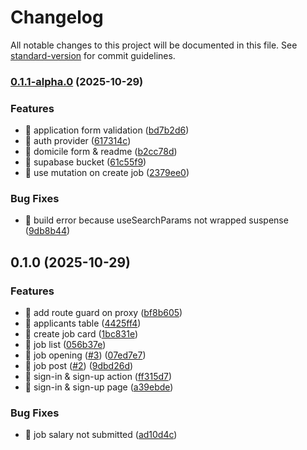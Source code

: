 # Changelog

All notable changes to this project will be documented in this file. See [standard-version](https://github.com/conventional-changelog/standard-version) for commit guidelines.

### [0.1.1-alpha.0](https://github.com/afifPippop1/hiring-dashboard/compare/v0.1.0...v0.1.1-alpha.0) (2025-10-29)


### Features

* 🎸 application form validation ([bd7b2d6](https://github.com/afifPippop1/hiring-dashboard/commit/bd7b2d6cd377657f716f8b1744d6b2bfc5cc36b4))
* 🎸 auth provider ([617314c](https://github.com/afifPippop1/hiring-dashboard/commit/617314c8c4cc95b964acd4d5bda71dd48815ab39))
* 🎸 domicile form & readme ([b2cc78d](https://github.com/afifPippop1/hiring-dashboard/commit/b2cc78d93c546608fef56724ffc5feb89a0f32c1))
* 🎸 supabase bucket ([61c55f9](https://github.com/afifPippop1/hiring-dashboard/commit/61c55f900353325fa6dbf0449db34ae71582597f))
* 🎸 use mutation on create job ([2379ee0](https://github.com/afifPippop1/hiring-dashboard/commit/2379ee094fc703e79f9e187fd890e6d503ee28d7))


### Bug Fixes

* 🐛 build error because useSearchParams not wrapped suspense ([9db8b44](https://github.com/afifPippop1/hiring-dashboard/commit/9db8b442ff40f221ca1c3c128c20617a501f66fe))

## 0.1.0 (2025-10-29)


### Features

* 🎸 add route guard on proxy ([bf8b605](https://github.com/afifPippop1/hiring-dashboard/commit/bf8b605b5aeec40b6b0cdee72b5835d8e77a7fcd))
* 🎸 applicants table ([4425ff4](https://github.com/afifPippop1/hiring-dashboard/commit/4425ff452fbf4475aec66dc9e8fc2c535e4eeedd))
* 🎸 create job card ([1bc831e](https://github.com/afifPippop1/hiring-dashboard/commit/1bc831e7c6e41747d4ee9bd9fab327fabd9612d9))
* 🎸 job list ([056b37e](https://github.com/afifPippop1/hiring-dashboard/commit/056b37eda3cc3f7b4e49bed2b11ab1fa862d1582))
* 🎸 job opening ([#3](https://github.com/afifPippop1/hiring-dashboard/issues/3)) ([07ed7e7](https://github.com/afifPippop1/hiring-dashboard/commit/07ed7e70ea754cb3853067cd963285ee31d8ca24))
* 🎸 job post ([#2](https://github.com/afifPippop1/hiring-dashboard/issues/2)) ([9dbd26d](https://github.com/afifPippop1/hiring-dashboard/commit/9dbd26d46c34a4d9830fc3de4bc91ac80b1351e4))
* 🎸 sign-in & sign-up action ([ff315d7](https://github.com/afifPippop1/hiring-dashboard/commit/ff315d70e4e98b5eed1a0769c3cf61c69bda2aa0))
* 🎸 sign-in & sign-up page ([a39ebde](https://github.com/afifPippop1/hiring-dashboard/commit/a39ebde5f3c4ce3448180f96b8dd98a4b88cb2c2))


### Bug Fixes

* 🐛 job salary not submitted ([ad10d4c](https://github.com/afifPippop1/hiring-dashboard/commit/ad10d4c6859acfb2177b1ea438a6e7df64c11e5e))
